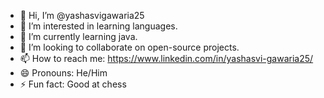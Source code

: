 - 👋 Hi, I’m @yashasvigawaria25
- 👀 I’m interested in learning languages.
- 🌱 I’m currently learning java.
- 💞️ I’m looking to collaborate on open-source projects.
- 📫 How to reach me: https://www.linkedin.com/in/yashasvi-gawaria25/
- 😄 Pronouns: He/Him
- ⚡ Fun fact: Good at chess

<!---
yashasvigawaria25/yashasvigawaria25 is a ✨ special ✨ repository because its `README.md` (this file) appears on your GitHub profile.
You can click the Preview link to take a look at your changes.
--->
